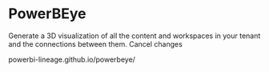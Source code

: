 # PowerBEye

Generate a 3D visualization of all the content and workspaces in your tenant and the connections between them.
Cancel changes

powerbi-lineage.github.io/powerbeye/
